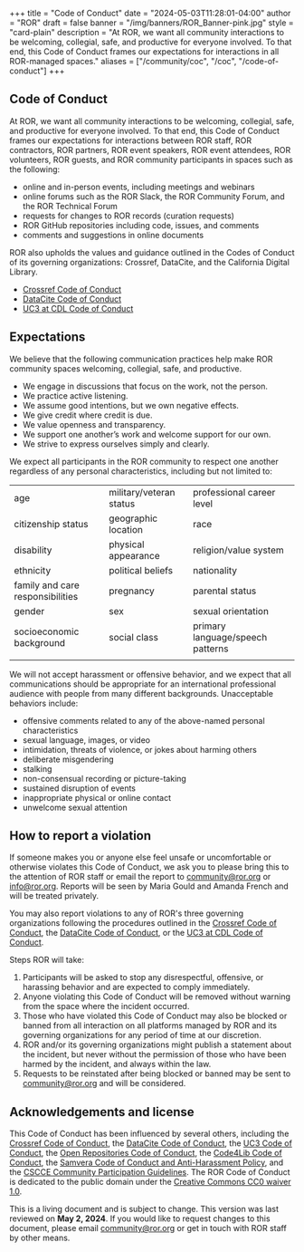 +++ 
title = "Code of Conduct" 
date = "2024-05-03T11:28:01-04:00"
author = "ROR" 
draft = false 
banner = "/img/banners/ROR_Banner-pink.jpg" 
style = "card-plain"
description = "At ROR, we want all community interactions to be welcoming, collegial, safe, and productive for everyone involved. To that end, this Code of Conduct frames our expectations for interactions in all ROR-managed spaces."
aliases = ["/community/coc", "/coc", "/code-of-conduct"]
+++ 



## Code of Conduct

At ROR, we want all community interactions to be welcoming, collegial, safe, and productive for everyone involved. To that end, this Code of Conduct frames our expectations for interactions between ROR staff, ROR contractors, ROR partners, ROR event speakers, ROR event attendees, ROR volunteers, ROR guests, and ROR community participants in spaces such as the following:

* online and in-person events, including meetings and webinars 
* online forums such as the ROR Slack, the ROR Community Forum, and the ROR Technical Forum
* requests for changes to ROR records (curation requests)
* ROR GitHub repositories including code, issues, and comments
* comments and suggestions in online documents

ROR also upholds the values and guidance outlined in the Codes of Conduct of its governing organizations: Crossref, DataCite, and the California Digital Library. 

* [Crossref Code of Conduct](https://www.crossref.org/code-of-conduct/)
* [DataCite Code of Conduct](https://datacite.org/datacite-code-of-conduct/)
* [UC3 at CDL Code of Conduct](https://uc3.cdlib.org/code-of-conduct/)


## Expectations

We believe that the following communication practices help make ROR community spaces welcoming, collegial, safe, and productive.

* We engage in discussions that focus on the work, not the person.
* We practice active listening.
* We assume good intentions, but we own negative effects.
* We give credit where credit is due.
* We value openness and transparency.
* We support one another’s work and welcome support for our own.
* We strive to express ourselves simply and clearly.

We expect all participants in the ROR community to respect one another regardless of any personal characteristics, including but not limited to:

|   |   |   |
|---|---|---|
| age | military/veteran status | professional career level |
| citizenship status | geographic location | race |
| disability | physical appearance | religion/value system |
| ethnicity | political beliefs | nationality |
| family and care responsibilities | pregnancy | parental status |
| gender | sex | sexual orientation |
| socioeconomic background | social class | primary language/speech patterns |
|   |   |   |


We will not accept harassment or offensive behavior, and we expect that all communications should be appropriate for an international professional audience with people from many different backgrounds. Unacceptable behaviors include:

* offensive comments related to any of the above-named personal characteristics
* sexual language, images, or video
* intimidation, threats of violence, or jokes about harming others
* deliberate misgendering
* stalking
* non-consensual recording or picture-taking
* sustained disruption of events
* inappropriate physical or online contact
* unwelcome sexual attention


## How to report a violation

If someone makes you or anyone else feel unsafe or uncomfortable or otherwise violates this Code of Conduct, we ask you to please bring this to the attention of ROR staff or email the report to [community@ror.org](mailto:community@ror.org) or [info@ror.org](mailto:info@ror.org). Reports will be seen by Maria Gould and Amanda French and will be treated privately. 

You may also report violations to any of ROR's three governing organizations following the procedures outlined in the [Crossref Code of Conduct](https://www.crossref.org/code-of-conduct/), the [DataCite Code of Conduct](https://datacite.org/datacite-code-of-conduct/), or the [UC3 at CDL Code of Conduct](https://uc3.cdlib.org/code-of-conduct/). 

Steps ROR will take: 

1. Participants will be asked to stop any disrespectful, offensive, or harassing behavior and are expected to comply immediately.
2. Anyone violating this Code of Conduct will be removed without warning from the space where the incident occurred. 
3. Those who have violated this Code of Conduct may also be blocked or banned from all interaction on all platforms managed by ROR and its governing organizations for any period of time at our discretion. 
4. ROR and/or its governing organizations might publish a statement about the incident, but never without the permission of those who have been harmed by the incident, and always within the law.
5. Requests to be reinstated after being blocked or banned may be sent to community@ror.org and will be considered.

## Acknowledgements and license 

This Code of Conduct has been influenced by several others, including the [Crossref Code of Conduct](https://www.crossref.org/code-of-conduct/), the [DataCite Code of Conduct](https://docs.google.com/document/d/1L2ddG2rqwRADDYLG4I66WwTDQklmYhixLT9krBxKleg), the [UC3 Code of Conduct](https://uc3.cdlib.org/code-of-conduct/), the [Open Repositories Code of Conduct](https://www.openrepositories.org/code-of-conduct/), the [Code4Lib Code of Conduct](https://github.com/code4lib/code-of-conduct/blob/main/code_of_conduct.md), the [Samvera Code of Conduct and Anti-Harassment Policy](https://samvera.atlassian.net/wiki/spaces/samvera/pages/405212316/Samvera+Code+of+Conduct+and+Anti-Harassment+Policy), and the [CSCCE Community Participation Guidelines](https://www.cscce.org/cscce-community-participation-guidelines/). The ROR Code of Conduct is dedicated to the public domain under the [Creative Commons CC0 waiver 1.0](https://creativecommons.org/publicdomain/zero/1.0/).  

This is a living document and is subject to change. This version was last reviewed on **May 2, 2024**. If you would like to request changes to this document, please email [community@ror.org](mailto:community@ror.org) or get in touch with ROR staff by other means. 
